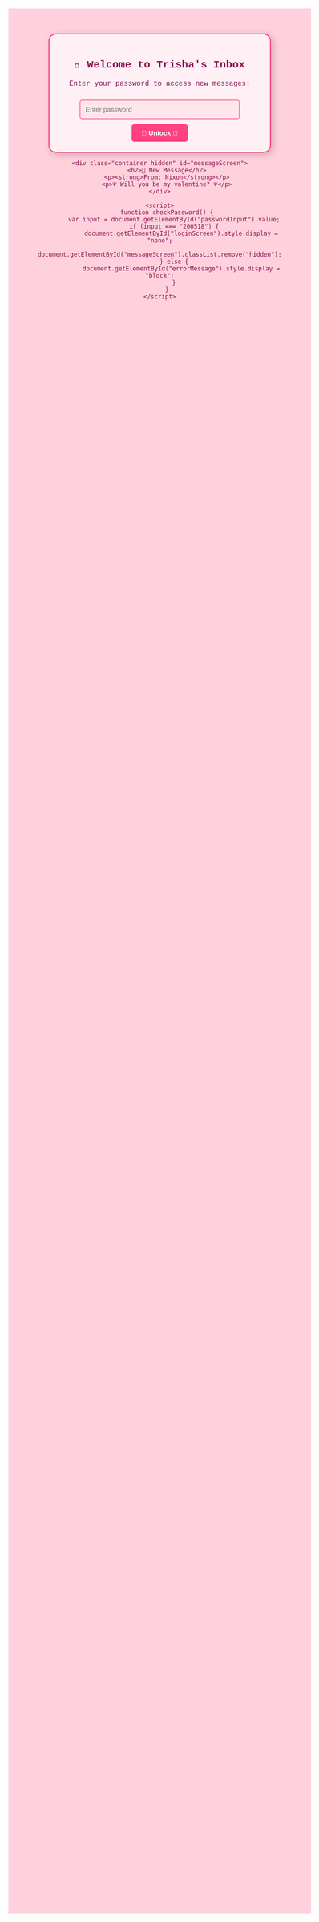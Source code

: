 
<html lang="en">
<head>
    <meta charset="UTF-8">
    <meta name="viewport" content="width=device-width, initial-scale=1.0">
    <title>Trisha's Inbox</title>
    <style>
        body {
            font-family: 'Courier New', monospace;
            text-align: center;
            margin: 100px;
            background-color: #ffd1dc;
            color: #880e4f;
        }
        .container {
            max-width: 400px;
            margin: auto;
            padding: 20px;
            border: 2px solid #ff4081;
            border-radius: 15px;
            box-shadow: 4px 4px 15px rgba(0,0,0,0.2);
            background-color: #fff0f6;
        }
        input {
            width: 80%;
            padding: 10px;
            margin: 10px 0;
            border: 2px solid #ff80ab;
            border-radius: 5px;
            background-color: #ffe6eb;
            color: #880e4f;
        }
        button {
            padding: 10px 20px;
            background-color: #ff4081;
            color: white;
            border: none;
            border-radius: 5px;
            cursor: pointer;
            font-weight: bold;
        }
        button:hover {
            background-color: #d81b60;
        }
        .hidden {
            display: none;
        }
    </style>
</head>
<body>
    <div class="container" id="loginScreen">
        <h2>💌 Welcome to Trisha's Inbox</h2>
        <p>Enter your password to access new messages:</p>
        <input type="password" id="passwordInput" placeholder="Enter password">
        <button onclick="checkPassword()">💖 Unlock 💖</button>
        <p id="errorMessage" style="color: red; display: none;">Incorrect password. Try again.</p>
    </div>

    <div class="container hidden" id="messageScreen">
        <h2>📨 New Message</h2>
        <p><strong>From: Nixon</strong></p>
        <p>💗 Will you be my valentine? 💗</p>
    </div>

    <script>
        function checkPassword() {
            var input = document.getElementById("passwordInput").value;
            if (input === "200518") {
                document.getElementById("loginScreen").style.display = "none";
                document.getElementById("messageScreen").classList.remove("hidden");
            } else {
                document.getElementById("errorMessage").style.display = "block";
            }
        }
    </script>
</body>
</html>
